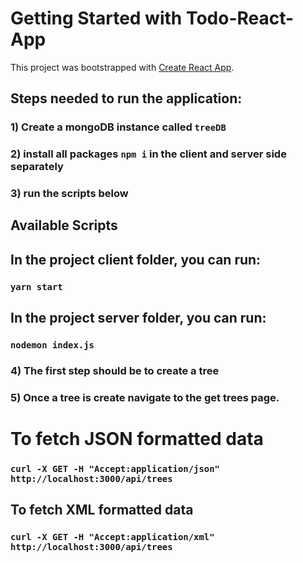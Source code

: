 # Getting Started with Todo-React-App

This project was bootstrapped with [Create React App](https://github.com/facebook/create-react-app).

## Steps needed to run the application:
### 1) Create a mongoDB instance called `treeDB`
### 2) install all packages `npm i` in the client and server side separately
### 3) run the scripts below

## Available Scripts

## In the project client folder, you can run:

### `yarn start`

## In the project server folder, you can run:

### `nodemon index.js`

### 4) The first step should be to create a tree
### 5) Once a tree is create navigate to the get trees page.

# To fetch JSON formatted data

### `curl -X GET -H "Accept:application/json" http://localhost:3000/api/trees`

## To fetch XML formatted data

### `curl -X GET -H "Accept:application/xml" http://localhost:3000/api/trees`
